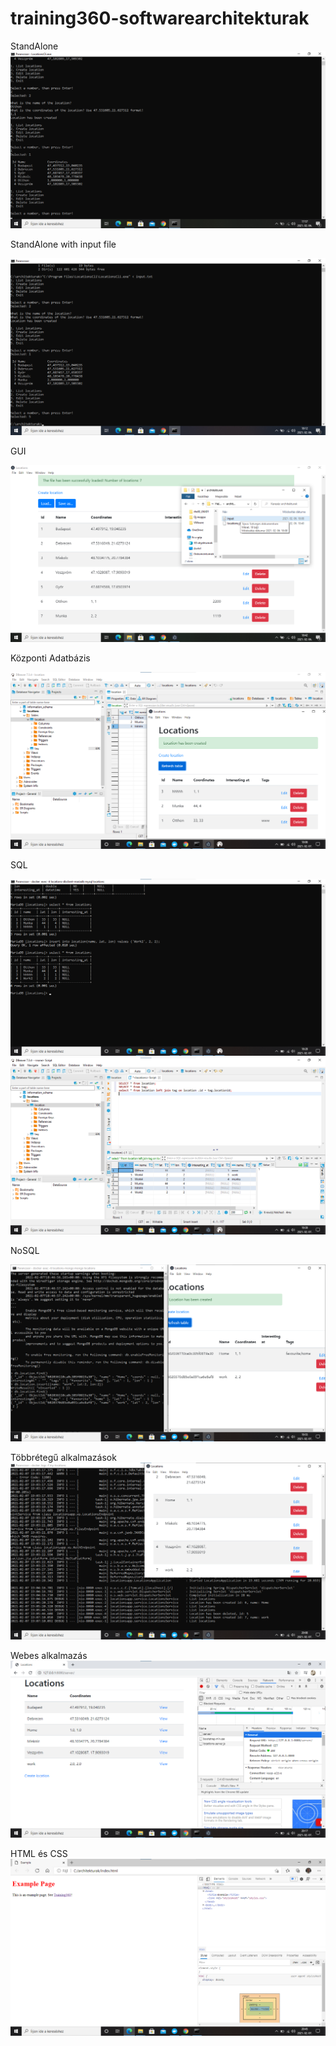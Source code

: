 # training360-softwarearchitekturak

StandAlone
![StandAlone](StandAlone.png)

StandAlone with input file

![StandAlonewI](input.png)

GUI

![GUI](GUI.png)

Központi Adatbázis

![CDB](CDB.png)

SQL

![SQL1](SQL1.png)
![SQL2](SQL2.png)

NoSQL

![mongo](Mongo.png)

Többrétegű alkalmazások
![mla](mla.png)

Webes alkalmazás
![webes](webes.png)

HTML és CSS
![html](HTML.png)
